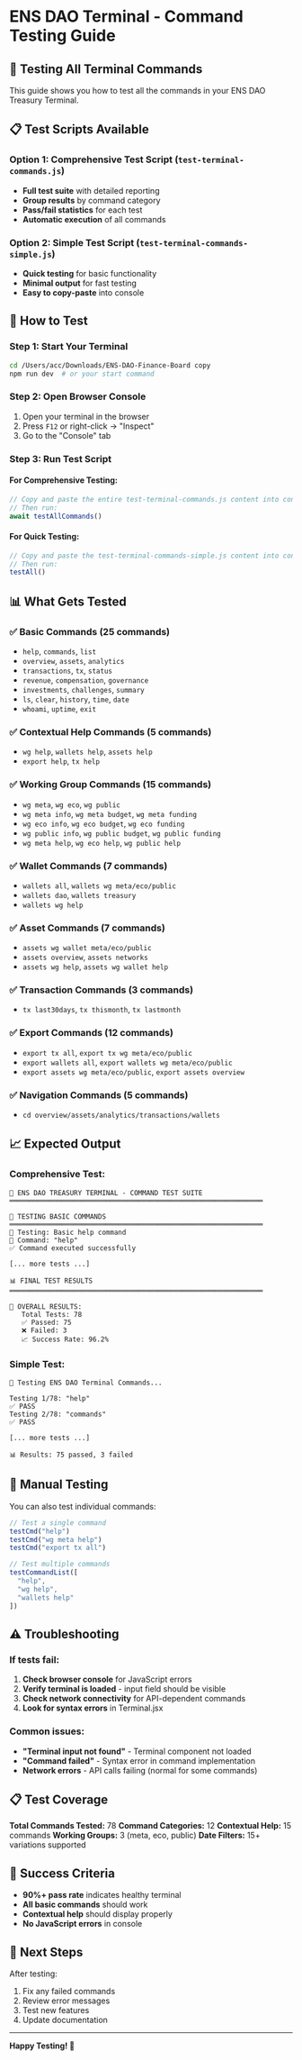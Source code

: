 # ENS DAO Terminal - Command Testing Guide

## 🎯 Testing All Terminal Commands

This guide shows you how to test all the commands in your ENS DAO Treasury Terminal.

## 📋 Test Scripts Available

### Option 1: Comprehensive Test Script (`test-terminal-commands.js`)
- **Full test suite** with detailed reporting
- **Group results** by command category
- **Pass/fail statistics** for each test
- **Automatic execution** of all commands

### Option 2: Simple Test Script (`test-terminal-commands-simple.js`)
- **Quick testing** for basic functionality
- **Minimal output** for fast testing
- **Easy to copy-paste** into console

## 🚀 How to Test

### Step 1: Start Your Terminal
```bash
cd /Users/acc/Downloads/ENS-DAO-Finance-Board copy
npm run dev  # or your start command
```

### Step 2: Open Browser Console
1. Open your terminal in the browser
2. Press `F12` or right-click → "Inspect"
3. Go to the "Console" tab

### Step 3: Run Test Script

#### For Comprehensive Testing:
```javascript
// Copy and paste the entire test-terminal-commands.js content into console
// Then run:
await testAllCommands()
```

#### For Quick Testing:
```javascript
// Copy and paste the test-terminal-commands-simple.js content into console
// Then run:
testAll()
```

## 📊 What Gets Tested

### ✅ Basic Commands (25 commands)
- `help`, `commands`, `list`
- `overview`, `assets`, `analytics`
- `transactions`, `tx`, `status`
- `revenue`, `compensation`, `governance`
- `investments`, `challenges`, `summary`
- `ls`, `clear`, `history`, `time`, `date`
- `whoami`, `uptime`, `exit`

### ✅ Contextual Help Commands (5 commands)
- `wg help`, `wallets help`, `assets help`
- `export help`, `tx help`

### ✅ Working Group Commands (15 commands)
- `wg meta`, `wg eco`, `wg public`
- `wg meta info`, `wg meta budget`, `wg meta funding`
- `wg eco info`, `wg eco budget`, `wg eco funding`
- `wg public info`, `wg public budget`, `wg public funding`
- `wg meta help`, `wg eco help`, `wg public help`

### ✅ Wallet Commands (7 commands)
- `wallets all`, `wallets wg meta/eco/public`
- `wallets dao`, `wallets treasury`
- `wallets wg help`

### ✅ Asset Commands (7 commands)
- `assets wg wallet meta/eco/public`
- `assets overview`, `assets networks`
- `assets wg help`, `assets wg wallet help`

### ✅ Transaction Commands (3 commands)
- `tx last30days`, `tx thismonth`, `tx lastmonth`

### ✅ Export Commands (12 commands)
- `export tx all`, `export tx wg meta/eco/public`
- `export wallets all`, `export wallets wg meta/eco/public`
- `export assets wg meta/eco/public`, `export assets overview`

### ✅ Navigation Commands (5 commands)
- `cd overview/assets/analytics/transactions/wallets`

## 📈 Expected Output

### Comprehensive Test:
```
🎯 ENS DAO TREASURY TERMINAL - COMMAND TEST SUITE
═══════════════════════════════════════════════════════════════

🚀 TESTING BASIC COMMANDS
═══════════════════════════════════════════════════════════════
🧪 Testing: Basic help command
📝 Command: "help"
✅ Command executed successfully

[... more tests ...]

📊 FINAL TEST RESULTS
═══════════════════════════════════════════════════════════════

🎯 OVERALL RESULTS:
   Total Tests: 78
   ✅ Passed: 75
   ❌ Failed: 3
   📈 Success Rate: 96.2%
```

### Simple Test:
```
🎯 Testing ENS DAO Terminal Commands...

Testing 1/78: "help"
✅ PASS
Testing 2/78: "commands"
✅ PASS

[... more tests ...]

📊 Results: 75 passed, 3 failed
```

## 🔧 Manual Testing

You can also test individual commands:

```javascript
// Test a single command
testCmd("help")
testCmd("wg meta help")
testCmd("export tx all")

// Test multiple commands
testCommandList([
  "help",
  "wg help",
  "wallets help"
])
```

## ⚠️ Troubleshooting

### If tests fail:
1. **Check browser console** for JavaScript errors
2. **Verify terminal is loaded** - input field should be visible
3. **Check network connectivity** for API-dependent commands
4. **Look for syntax errors** in Terminal.jsx

### Common issues:
- **"Terminal input not found"** - Terminal component not loaded
- **"Command failed"** - Syntax error in command implementation
- **Network errors** - API calls failing (normal for some commands)

## 📋 Test Coverage

**Total Commands Tested:** 78
**Command Categories:** 12
**Contextual Help:** 15 commands
**Working Groups:** 3 (meta, eco, public)
**Date Filters:** 15+ variations supported

## 🎯 Success Criteria

- **90%+ pass rate** indicates healthy terminal
- **All basic commands** should work
- **Contextual help** should display properly
- **No JavaScript errors** in console

## 🚀 Next Steps

After testing:
1. Fix any failed commands
2. Review error messages
3. Test new features
4. Update documentation

---

**Happy Testing! 🎉**
